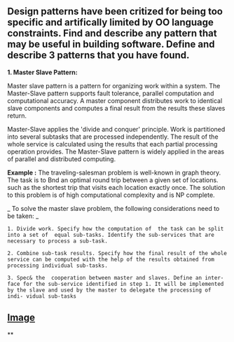 ## Design patterns have been critized for being too specific and artifically limited by OO language constraints. Find and describe any pattern that may be useful in building software. Define and describe 3 patterns that you have found.

**1. Master Slave Pattern:**

Master slave pattern is a pattern for organizing work within a system.
The Master-Slave pattern supports fault tolerance,  parallel computation and computational  accuracy. A master component distributes work to identical slave components and computes a final result from the results these slaves return.

Master-Slave applies the 'divide and conquer' principle. Work is partitioned  into several subtasks that are processed  independently. The result of the whole  service is calculated using the results that each partial processing operation provides. The Master-Slave pattern is widely applied in the areas of parallel and distributed computing. 

**Example :** The traveling-salesman problem is well-known in graph theory. The task is to Bnd an optimal round trip between a given set of  locations. such as the shortest trip that visits each location exactly once. The solution to this problem is of high computational complexity and is NP complete.

_ To solve the master slave problem, the following considerations need to be taken: _ 

	1. Divide work. Specify how the computation of  the task can be split into a set of  equal sub-tasks. Identify the sub-services that are necessary to process a sub-task. 
	
	2. Combine sub-task results. Specify how the final result of the whole service can be computed with the help of the results obtained from processing individual sub-tasks. 

	3. Spec& the  cooperation between master and slaves. Define an inter- face for the sub-service identified in step 1. It will be implemented by the slave and used by the master to delegate the processing of indi- vidual sub-tasks

[Image](master_slave.png)
------
**